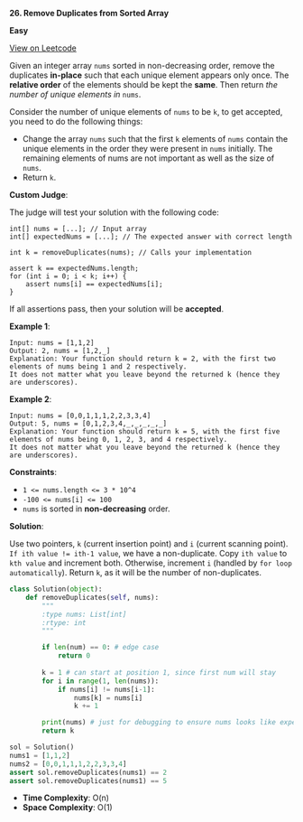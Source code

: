**26. Remove Duplicates from Sorted Array**

**Easy**

[View on Leetcode](https://leetcode.com/problems/remove-duplicates-from-sorted-array/)

Given an integer array `nums` sorted in non-decreasing order, remove the duplicates **in-place** such that each unique element appears only once. The **relative order** of the elements should be kept the **same**. Then return *the number of unique elements in* `nums`.

Consider the number of unique elements of `nums` to be `k`, to get accepted, you need to do the following things:

- Change the array `nums` such that the first `k` elements of `nums` contain the unique elements in the order they were present in `nums` initially. The remaining elements of nums are not important as well as the size of `nums`.
- Return `k`.

**Custom Judge**:

The judge will test your solution with the following code:

>
    int[] nums = [...]; // Input array
    int[] expectedNums = [...]; // The expected answer with correct length

    int k = removeDuplicates(nums); // Calls your implementation

    assert k == expectedNums.length;
    for (int i = 0; i < k; i++) {
        assert nums[i] == expectedNums[i];
    }

If all assertions pass, then your solution will be **accepted**.

**Example 1**:

>
    Input: nums = [1,1,2]
    Output: 2, nums = [1,2,_]
    Explanation: Your function should return k = 2, with the first two elements of nums being 1 and 2 respectively.
    It does not matter what you leave beyond the returned k (hence they are underscores).

**Example 2**:

>
    Input: nums = [0,0,1,1,1,2,2,3,3,4]
    Output: 5, nums = [0,1,2,3,4,_,_,_,_,_]
    Explanation: Your function should return k = 5, with the first five elements of nums being 0, 1, 2, 3, and 4 respectively.
    It does not matter what you leave beyond the returned k (hence they are underscores).

**Constraints**:

- `1 <= nums.length <= 3 * 10^4`
- `-100 <= nums[i] <= 100`
- `nums` is sorted in **non-decreasing** order.

**Solution**:

Use two pointers, `k` (current insertion point) and `i` (current scanning point). `If ith value != ith-1 value`, we have a non-duplicate. Copy `ith value` to `kth value` and increment both. Otherwise, increment `i` (handled by `for loop automatically`). Return `k`, as it will be the number of non-duplicates.

```python
class Solution(object):
    def removeDuplicates(self, nums):
        """
        :type nums: List[int]
        :rtype: int
        """

        if len(num) == 0: # edge case
            return 0
        
        k = 1 # can start at position 1, since first num will stay
        for i in range(1, len(nums)):
            if nums[i] != nums[i-1]:
                nums[k] = nums[i]
                k += 1

        print(nums) # just for debugging to ensure nums looks like expected
        return k

sol = Solution()
nums1 = [1,1,2]
nums2 = [0,0,1,1,1,2,2,3,3,4]
assert sol.removeDuplicates(nums1) == 2
assert sol.removeDuplicates(nums1) == 5
```

- **Time Complexity**: O(n)
- **Space Complexity**: O(1)